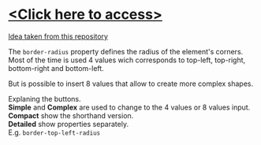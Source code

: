 # <a href="https://luyny.github.io/Border-radius-Previewer/"> \<Click here to access\></a>

<a href="https://github.com/florinpop17/app-ideas"> Idea taken from this repository</a>



The <code>border-radius</code> property defines the radius of the element's corners.
Most of the time is used 4 values wich corresponds to top-left, top-right, bottom-right and bottom-left.

But is possible to insert 8 values that allow to create more complex shapes.

Explaning the buttons. <br>
<b>Simple</b> and <b>Complex</b> are used to change to the 4 values or 8 values input. <br>
<b>Compact</b> show the shorthand version.<br>
<b>Detailed</b> show properties separately. <br>
E.g. <code>border-top-left-radius</code>
